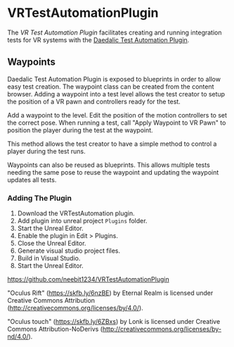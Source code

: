 # VRTestAutomationPlugin

The _VR Test Automation Plugin_ facilitates creating and running integration tests for VR systems with the [Daedalic Test Automation Plugin](https://github.com/DaedalicEntertainment/ue4-test-automation).

## Waypoints

Daedalic Test Automation Plugin is exposed to blueprints in order to allow easy test creation. The waypoint class can be created from the content browser. Adding a waypoint into a test level allows the test creator to setup the position of a VR pawn and controllers ready for the test.

Add a waypoint to the level.
Edit the position of the motion controllers to set the correct pose.
When running a test, call "Apply Waypoint to VR Pawn" to position the player during the test at the waypoint.

This method allows the test creator to have a simple method to control a player during the test runs.

Waypoints can also be reused as blueprints. This allows multiple tests needing the same pose to reuse the waypoint and updating the waypoint updates all tests.

### Adding The Plugin

1. Download the VRTestAutomation plugin.
1. Add plugin into unreal project `Plugins` folder.
1. Start the Unreal Editor.
1. Enable the plugin in Edit > Plugins.
1. Close the Unreal Editor.
1. Generate visual studio project files.
1. Build in Visual Studio.
1. Start the Unreal Editor.

https://github.com/neebit1234/VRTestAutomationPlugin
 
"Oculus Rift" (https://skfb.ly/6nzBE) by Eternal Realm is licensed under Creative Commons Attribution (http://creativecommons.org/licenses/by/4.0/).

"Oculus touch" (https://skfb.ly/6ZBxs) by Lonk is licensed under Creative Commons Attribution-NoDerivs (http://creativecommons.org/licenses/by-nd/4.0/).